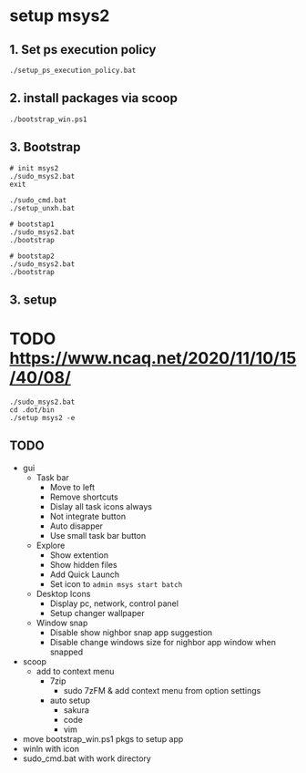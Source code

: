 # setup msys2
## 1. Set ps execution policy
```
./setup_ps_execution_policy.bat
```

## 2. install packages via scoop

```
./bootstrap_win.ps1
```

## 3. Bootstrap

```
# init msys2
./sudo_msys2.bat
exit

./sudo_cmd.bat
./setup_unxh.bat

# bootstap1
./sudo_msys2.bat
./bootstrap

# bootstap2
./sudo_msys2.bat
./bootstrap
```

## 3. setup

# TODO https://www.ncaq.net/2020/11/10/15/40/08/
```
./sudo_msys2.bat
cd .dot/bin
./setup msys2 -e
```

## TODO
- gui
    - Task bar
        - Move to left
        - Remove shortcuts
        - Dislay all task icons always
        - Not integrate button
        - Auto disapper
        - Use small task bar button
    - Explore
        - Show extention
        - Show hidden files
        - Add Quick Launch
        - Set icon to `admin msys start batch`
    - Desktop Icons
        - Display pc, network, control panel
        - Setup changer wallpaper
    - Window snap
        - Disable show nighbor snap app suggestion
        - Disable change windows size for nighbor app window when snapped
- scoop
    - add to context menu
        - 7zip
            - sudo 7zFM & add context menu from option settings
        - auto setup
            - sakura
            - code
            - vim
- move bootstrap_win.ps1 pkgs to setup app
- winln with icon
- sudo_cmd.bat with work directory
